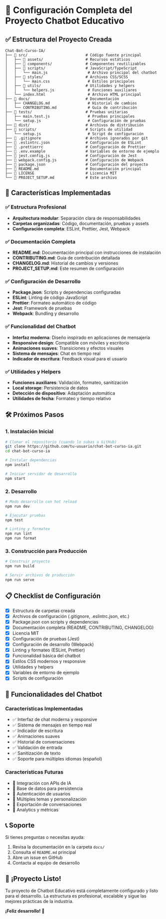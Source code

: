 # 🎉 Configuración Completa del Proyecto Chatbot Educativo

## ✅ Estructura del Proyecto Creada

```
Chat-Bot-Curso-IA/
├── 📁 src/                          # Código fuente principal
│   ├── 📁 assets/                   # Recursos estáticos
│   ├── 📁 components/               # Componentes reutilizables
│   ├── 📁 scripts/                  # JavaScript/TypeScript
│   │   └── main.js                  # Archivo principal del chatbot
│   ├── 📁 styles/                   # Archivos CSS/SCSS
│   │   └── main.css                 # Estilos principales
│   ├── 📁 utils/                    # Utilidades y helpers
│   │   └── helpers.js               # Funciones auxiliares
│   └── index.html                   # Archivo HTML principal
├── 📁 docs/                         # Documentación
│   ├── CHANGELOG.md                 # Historial de cambios
│   └── CONTRIBUTING.md              # Guía de contribución
├── 📁 tests/                        # Pruebas unitarias
│   ├── main.test.js                 # Pruebas principales
│   └── setup.js                     # Configuración de pruebas
├── 📁 dist/                         # Archivos de distribución
├── 📁 scripts/                      # Scripts de utilidad
│   └── setup.js                     # Script de configuración
├── 📄 .gitignore                    # Archivos ignorados por git
├── 📄 .eslintrc.json                # Configuración de ESLint
├── 📄 .prettierrc                   # Configuración de Prettier
├── 📄 .env.example                  # Variables de entorno de ejemplo
├── 📄 jest.config.js                # Configuración de Jest
├── 📄 webpack.config.js             # Configuración de Webpack
├── 📄 package.json                  # Configuración del proyecto
├── 📄 README.md                     # Documentación principal
├── 📄 LICENSE                       # Licencia MIT
└── 📄 PROJECT_SETUP.md              # Este archivo
```

## 🚀 Características Implementadas

### ✅ Estructura Profesional
- **Arquitectura modular**: Separación clara de responsabilidades
- **Carpetas organizadas**: Código, documentación, pruebas y assets
- **Configuración completa**: ESLint, Prettier, Jest, Webpack

### ✅ Documentación Completa
- **README.md**: Documentación principal con instrucciones de instalación
- **CONTRIBUTING.md**: Guía de contribución detallada
- **CHANGELOG.md**: Historial de cambios y versiones
- **PROJECT_SETUP.md**: Este resumen de configuración

### ✅ Configuración de Desarrollo
- **Package.json**: Scripts y dependencias configuradas
- **ESLint**: Linting de código JavaScript
- **Prettier**: Formateo automático de código
- **Jest**: Framework de pruebas
- **Webpack**: Bundling y desarrollo

### ✅ Funcionalidad del Chatbot
- **Interfaz moderna**: Diseño inspirado en aplicaciones de mensajería
- **Responsive design**: Compatible con móviles y escritorio
- **Animaciones suaves**: Transiciones y efectos visuales
- **Sistema de mensajes**: Chat en tiempo real
- **Indicador de escritura**: Feedback visual para el usuario

### ✅ Utilidades y Helpers
- **Funciones auxiliares**: Validación, formateo, sanitización
- **Local storage**: Persistencia de datos
- **Detección de dispositivo**: Adaptación automática
- **Utilidades de fecha**: Formateo y tiempo relativo

## 🛠️ Próximos Pasos

### 1. Instalación Inicial
```bash
# Clonar el repositorio (cuando lo subas a GitHub)
git clone https://github.com/tu-usuario/chat-bot-curso-ia.git
cd chat-bot-curso-ia

# Instalar dependencias
npm install

# Iniciar servidor de desarrollo
npm start
```

### 2. Desarrollo
```bash
# Modo desarrollo con hot reload
npm run dev

# Ejecutar pruebas
npm test

# Linting y formateo
npm run lint
npm run format
```

### 3. Construcción para Producción
```bash
# Construir proyecto
npm run build

# Servir archivos de producción
npm run serve
```

## 📋 Checklist de Configuración

- [x] Estructura de carpetas creada
- [x] Archivos de configuración (.gitignore, .eslintrc.json, etc.)
- [x] Package.json con scripts y dependencias
- [x] Documentación completa (README, CONTRIBUTING, CHANGELOG)
- [x] Licencia MIT
- [x] Configuración de pruebas (Jest)
- [x] Configuración de desarrollo (Webpack)
- [x] Linting y formateo (ESLint, Prettier)
- [x] Funcionalidad básica del chatbot
- [x] Estilos CSS modernos y responsive
- [x] Utilidades y helpers
- [x] Variables de entorno de ejemplo
- [x] Scripts de configuración

## 🎯 Funcionalidades del Chatbot

### Características Implementadas
- ✅ Interfaz de chat moderna y responsive
- ✅ Sistema de mensajes en tiempo real
- ✅ Indicador de escritura
- ✅ Animaciones suaves
- ✅ Historial de conversaciones
- ✅ Validación de entrada
- ✅ Sanitización de texto
- ✅ Soporte para múltiples idiomas (español)

### Características Futuras
- 🔄 Integración con APIs de IA
- 🔄 Base de datos para persistencia
- 🔄 Autenticación de usuarios
- 🔄 Múltiples temas y personalización
- 🔄 Exportación de conversaciones
- 🔄 Analytics y métricas

## 📞 Soporte

Si tienes preguntas o necesitas ayuda:

1. Revisa la documentación en la carpeta `docs/`
2. Consulta el `README.md` principal
3. Abre un issue en GitHub
4. Contacta al equipo de desarrollo

## 🎉 ¡Proyecto Listo!

Tu proyecto de Chatbot Educativo está completamente configurado y listo para el desarrollo. La estructura es profesional, escalable y sigue las mejores prácticas de la industria.

**¡Feliz desarrollo! 🚀** 